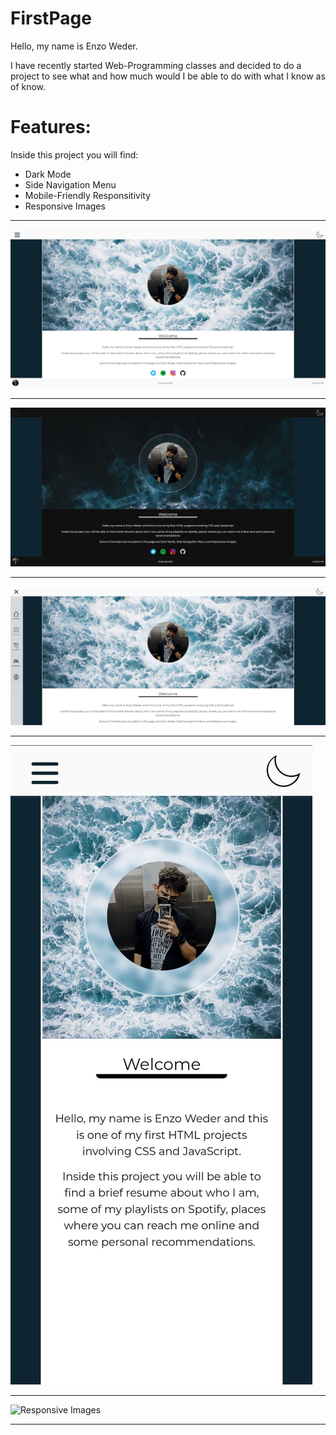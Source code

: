 # FirstPage

Hello, my name is Enzo Weder. 

I have recently started Web-Programming classes and decided to do a project to see what and how much would I be able to do with what I know as of know.

<h1>Features:</h1>

Inside this project you will find:

<ul>
<li>Dark Mode</li>
<li>Side Navigation Menu</li>
<li>Mobile-Friendly Responsitivity</li>
<li>Responsive Images</li>
</ul>

---

<img src="img/main-page.png" title="Main Page"></img>

---

<img src="img/main-page-dark.png" title="Main Page on Dark Mode"></img>

---

<img src="img/main-page-side-menu.png" title="Side Navigation Menu at Main Page"></img>

---

<img src="img/main-page-mobile.png" title="Side Navigation Menu on Mobile"></img>

---

<img src="img/main-page.gif" title="Responsive Images"></img>

---